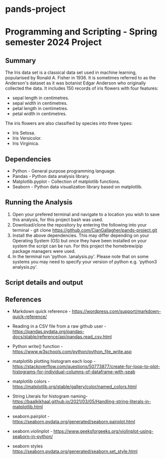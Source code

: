 # pands-project
<h1>Programming and Scripting - Spring semester 2024 Project</h1>

<h2>Summary</h2>

The Iris data set is a classical data set used in machine learning, popularised by Ronald A. Fisher in 1936. It is sometimes referred to as the Anderson's dataset as it was botanist Edgar Anderson who originally collected the data. 
It includes 150 records of iris flowers with four features: 

- sepal length in centimetres.
- sepal width in centimetres.
- petal length in centimetres.
- petal width in centimetres.

The iris flowers are also classified by species into three types: 

- Iris Setosa.
- Iris Versicolor.
- Iris Virginica.

<h2>Dependencies</h2>

* Python - General purpose programming language.
* Pandas - Python data analysis library.
* Matplotlib.pyplot - Collection of matplotlib functions.
* Seaborn - Python data visualization library based on matplotlib.

<h2>Running the Analysis</h2>

1. Open your prefered terminal and navigate to a location you wish to save this analysis, for this project bash was used.
2. Download/clone the repository by entering the following into your terminal - git clone https://github.com/CianGallagher/pands-project.git
3. Install the above dependencies. This may differ depending on your Operating System (OS) but once they have been installed on your system the script can be run. For this project the homebrew/pip package managers were used.  
4. In the terminal run 'python .\analysis.py'. Please note that on some systems you may need to specify your version of python e.g. 'python3 analysis.py'.

<h2>Script details and output</h2>

<h2>References</h2>

- Markdown quick reference - https://wordpress.com/support/markdown-quick-reference/ 

- Reading in a CSV file from a raw github user - https://pandas.pydata.org/pandas-docs/stable/reference/api/pandas.read_csv.html 

- Python write() function - https://www.w3schools.com/python/python_file_write.asp

- matplotlib plotting histogram each loop - https://stackoverflow.com/questions/50773877/create-for-loop-to-plot-histograms-for-individual-columns-of-dataframe-with-seab 

- matplotlib colors - https://matplotlib.org/stable/gallery/color/named_colors.html

- String Literals for histogram naming- https://baalkikhaal.github.io/2021/03/05/Handling-string-literals-in-matplotlib.html

- seaborn.pairplot - https://seaborn.pydata.org/generated/seaborn.pairplot.html

- seaborn.violinplot - https://www.geeksforgeeks.org/violinplot-using-seaborn-in-python/

- seaborn styles https://seaborn.pydata.org/generated/seaborn.set_style.html